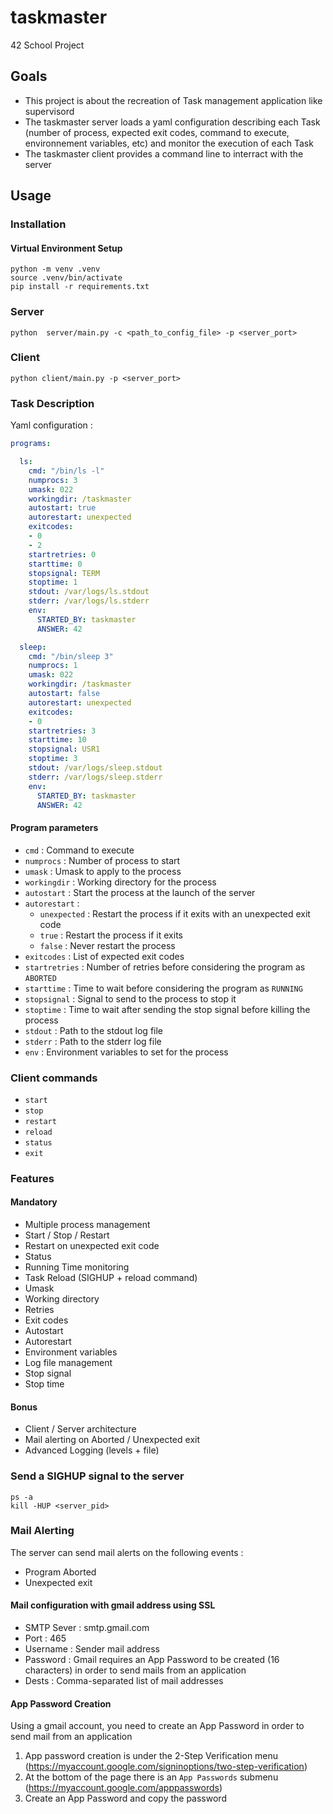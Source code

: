 # taskmaster
42 School Project

## Goals

- This project is about the recreation of Task management application like supervisord
- The taskmaster server loads a yaml configuration describing each Task (number of process, expected exit codes, command to execute, environnement variables, etc) and monitor the execution of each Task
- The taskmaster client provides a command line to interract with the server


## Usage

### Installation


#### Virtual Environment Setup

```shell
python -m venv .venv
source .venv/bin/activate
pip install -r requirements.txt
```

### Server

```shell
python  server/main.py -c <path_to_config_file> -p <server_port>
```

### Client

```shell
python client/main.py -p <server_port>
```


### Task Description

Yaml configuration :

```yaml
programs:

  ls:
    cmd: "/bin/ls -l"
    numprocs: 3
    umask: 022
    workingdir: /taskmaster
    autostart: true
    autorestart: unexpected
    exitcodes:
    - 0
    - 2
    startretries: 0
    starttime: 0
    stopsignal: TERM
    stoptime: 1
    stdout: /var/logs/ls.stdout
    stderr: /var/logs/ls.stderr
    env:
      STARTED_BY: taskmaster
      ANSWER: 42

  sleep:
    cmd: "/bin/sleep 3"
    numprocs: 1
    umask: 022
    workingdir: /taskmaster
    autostart: false
    autorestart: unexpected
    exitcodes:
    - 0
    startretries: 3
    starttime: 10
    stopsignal: USR1
    stoptime: 3
    stdout: /var/logs/sleep.stdout
    stderr: /var/logs/sleep.stderr
    env:
      STARTED_BY: taskmaster
      ANSWER: 42
```

#### Program parameters

- `cmd` : Command to execute
- `numprocs` : Number of process to start
- `umask` : Umask to apply to the process
- `workingdir` : Working directory for the process
- `autostart` : Start the process at the launch of the server
- `autorestart` : 
  - `unexpected` : Restart the process if it exits with an unexpected exit code
  - `true` : Restart the process if it exits
  - `false` : Never restart the process
- `exitcodes` : List of expected exit codes
- `startretries` : Number of retries before considering the program as `ABORTED`
- `starttime` : Time to wait before considering the program as `RUNNING`
- `stopsignal` : Signal to send to the process to stop it
- `stoptime` : Time to wait after sending the stop signal before killing the process
- `stdout` : Path to the stdout log file
- `stderr` : Path to the stderr log file
- `env` : Environment variables to set for the process


### Client commands

- `start` <program>
- `stop` <program>
- `restart` <program>
- `reload`
- `status`
- `exit`

### Features

#### Mandatory

- Multiple process management
- Start / Stop / Restart
- Restart on unexpected exit code
- Status
- Running Time monitoring
- Task Reload (SIGHUP + reload command)
- Umask
- Working directory
- Retries
- Exit codes
- Autostart
- Autorestart
- Environment variables
- Log file management
- Stop signal
- Stop time


#### Bonus

- Client / Server architecture
- Mail alerting on Aborted / Unexpected exit
- Advanced Logging (levels + file)



### Send a SIGHUP signal to the server

```shell
ps -a
kill -HUP <server_pid>
```


### Mail Alerting

The server can send mail alerts on the following events :
- Program Aborted
- Unexpected exit

#### Mail configuration with gmail address using SSL

- SMTP Sever : smtp.gmail.com
- Port : 465
- Username : Sender mail address
- Password : Gmail requires an App Password to be created (16 characters) in order to send mails from an application
- Dests : Comma-separated list of mail addresses


#### App Password Creation

Using a gmail account, you need to create an App Password in order to send mail from an application  

1) App password creation is under the 2-Step Verification menu (https://myaccount.google.com/signinoptions/two-step-verification)
2) At the bottom of the page there is an `App Passwords` submenu (https://myaccount.google.com/apppasswords)
3) Create an App Password and copy the password
